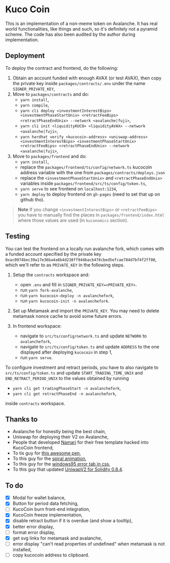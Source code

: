 # Kuco Coin

This is an implementation of a non-meme token on Avalanche. It has real world functionalities, like things and such, so it's definitely not a pyramid scheme. The code has also been audited by the author during implementation.

## Deployment

To deploy the contract and frontend, do the following:

1. Obtain an account funded with enough AVAX (or test AVAX), then copy the private key inside `packages/contracts/.env` under the name `SIGNER_PRIVATE_KEY`,
1. Move to `packages/contracts` and do:
    - `yarn install`,
    - `yarn compile`,
    - `yarn cli deploy <investmentInterestBips> <investmentPhaseStartUnix> <retractFeeBips> <retractPhaseEndUnix> --network <avalanche|fuji>`,
    - `yarn cli init <liquidityKUCO> <liquidityAVAX> --network <avalanche|fuji>`,
    - `yarn hardhat verify <kucocoin-address> <uniswap-address> <investmentInterestBips> <investmentPhaseStartUnix> <retractFeeBips> <retractPhaseEndUnix> --network <avalanche|fuji>`,
1. Move to `packages/frontend` and do:
    - `yarn install`,
    - replace the `packages/frontend/ts/config/network.ts` kucocoin address variable with the one from `packages/contracts/deploys.json`
    - replace the `<investmentPhaseStartUnix>` and `<retractPhaseEndUnix>` variables inside `packages/frontend/src/ts/config/token.ts`,
    - `yarn serve` to see frontend on `localhost:1234`,
    - `yarn deploy` to deploy frontend on `gh-pages` (need to set that up on github tho).

> **Note**
> If you change `<investmentInterestBips>` or `<retractFeeBips>` you have to manually find the places in `packages/frontend/index.html` where those values are used (in `kuconomics` section).

## Testing

You can test the frontend on a locally run avalanche fork, which comes with a funded account specified by the private key `0xac0974bec39a17e36ba4a6b4d238ff944bacb478cbed5efcae784d7bf4f2ff80`, which we'll refer to as `PRIVATE_KEY` in the following steps.

1. Setup the `contracts` workspace and:
    - open `.env` and fill in `SIGNER_PRIVATE_KEY=<PRIVATE_KEY>`.
    - run `yarn fork-avalanche`,
    - run `yarn kucocoin-deploy -n avalanchefork`,
    - run `yarn kucocoin-init -n avalanchefork`.

1. Set up Metamask and import the `PRIVATE_KEY`. You may need to delete metamask nonce cache to avoid some future errors.
1. In frontend workspace:
    - navigate to `src/ts/config/network.ts` and update `NETWORK` to `avalanchefork`,
    - navigate to `src/ts/config/token.ts` and update `ADDRESS` to the one displayed after deploying `kucocoin` in step 1,
    - run `yarn serve`.

To configure investment and retract periods, you have to also navigate to `src/ts/config/token.ts` and update `START_TRADING_TIME_UNIX` and `END_RETRACT_PERIOD_UNIX` to the values obtained by running
- `yarn cli get tradingPhaseStart -n avalanchefork`,
- `yarn cli get retractPhaseEnd -n avalanchefork`,

inside `contracts` workspace.

## Thanks to
- Avalanche for honestly being the best chain,
- Uniswap for deploying their V2 on Avalanche,
- People that developed [Namari](https://onepagelove.com/namari) for their free template hacked into KucoCoin frontend,
- To tis guy for [this awesome pen](https://codepen.io/Rplus/pen/abPLGx),
- To this guy for the [spiral animation](https://jsfiddle.net/j08691/CKWrN/),
- To this guy for the [windows95 error tab in css](https://codepen.io/jkantner/pen/oNypPOZ),
- To this guy that updated [UniwapV2 for Solidity 0.8.4](https://github.com/islishude/uniswapv2-solc0.8).

## To do
- [x] Modal for wallet balance,
- [x] Button for period data fetching,
- [ ] KucoCoin burn front-end integration,
- [x] KucoCoin freeze implementation,
- [x] disable retract button if it is overdue (and show a tooltip),
- [x] better error display,
- [ ] format error display,
- [x] get svg links for metamask and avalanche,
- [ ] error display "can't read properties of undefined" when metamask is not installed,
- [ ] copy kucocoin address to clipboard.